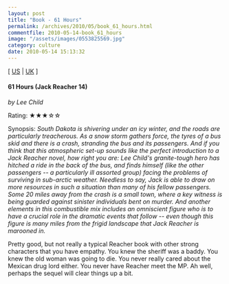 ```yaml
---
layout: post
title: "Book - 61 Hours"
permalink: /archives/2010/05/book_61_hours.html
commentfile: 2010-05-14-book_61_hours
image: "/assets/images/0553825569.jpg"
category: culture
date: 2010-05-14 15:13:32
---
```


\[ [US](http://www.amazon.com/o/asin/0553825569) | [UK](http://www.amazon.co.uk/o/asin/0553825569) \]

#### 61 Hours (Jack Reacher 14)

<em>by Lee Child</em>

Rating: ★★★☆☆

<div class="book_synopsis" markdown="1">
Synopsis: <em>South Dakota is shivering under an icy winter, and the roads are particularly treacherous. As a snow storm gathers force, the tyres of a bus skid and there is a crash, stranding the bus and its passengers. And if you think that this atmospheric set-up sounds like the perfect introduction to a Jack Reacher novel, how right you are: Lee Child's granite-tough hero has hitched a ride in the back of the bus, and finds himself (like the other passengers -- a particularly ill assorted group) facing the problems of surviving in sub-arctic weather. Needless to say, Jack is able to draw on more resources in such a situation than many of his fellow passengers. Some 20 miles away from the crash is a small town, where a key witness is being guarded against sinister individuals bent on murder. And another elements in this combustible mix includes an omniscient figure who is to have a crucial role in the dramatic events that follow -- even though this figure is many miles from the frigid landscape that Jack Reacher is marooned in.</em>
</div>

Pretty good, but not really a typical Reacher book with other strong characters that you have empathy. You knew the sheriff was a baddy. You knew the old woman was going to die. You never really cared about the Mexican drug lord either. You never have Reacher meet the MP. Ah well, perhaps the sequel will clear things up a bit.
